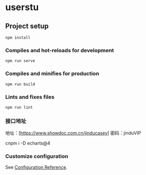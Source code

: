 # userstu

## Project setup
```
npm install
```

### Compiles and hot-reloads for development
```
npm run serve
```

### Compiles and minifies for production
```
npm run build
```

### Lints and fixes files
```
npm run lint
```
### 接口地址
地址：[https://www.showdoc.com.cn/jinducasey]
密码：jinduVIP
<!-- 'http://1.116.64.64:5004/api2/' -->

<!-- Echarts安装 -->
cnpm i -D echarts@4


### Customize configuration
See [Configuration Reference](https://cli.vuejs.org/config/).
